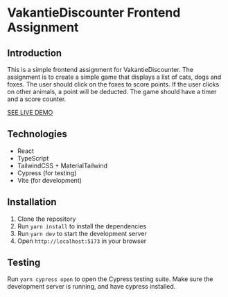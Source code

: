 # VakantieDiscounter Frontend Assignment

## Introduction

This is a simple frontend assignment for VakantieDiscounter. The assignment is to create a simple game that displays a list of cats, dogs and foxes. The user should click on the foxes to score points. If the user clicks on other animals, a point will be deducted. The game should have a timer and a score counter.

[SEE LIVE DEMO](https://fox-game-vd.netlify.app/)
## Technologies

- React
- TypeScript
- TailwindCSS + MaterialTailwind
- Cypress (for testing)
- Vite (for development)

## Installation

1. Clone the repository
2. Run `yarn install` to install the dependencies
3. Run `yarn dev` to start the development server
4. Open `http://localhost:5173` in your browser

## Testing

Run `yarn cypress open` to open the Cypress testing suite. Make sure the development server is running, and have cypress installed.
